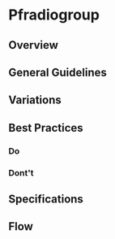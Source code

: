 # Pfradiogroup

## Overview

## General Guidelines

## Variations

## Best Practices

### Do

### Dont't

## Specifications

## Flow
